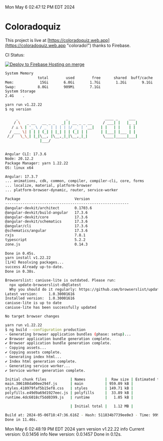 Mon May  6 02:47:12 PM EDT 2024

# Coloradoquiz


This project is live at [https://coloradoquiz.web.app](https://coloradoquiz.web.app "colorado!") thanks to Firebase.

CI Status: 

[![Deploy to Firebase Hosting on merge](https://github.com/teamkushal/coloradoquiz/actions/workflows/firebase-hosting-merge.yml/badge.svg)](https://github.com/teamkushal/coloradoquiz/actions/workflows/firebase-hosting-merge.yml)

```bash
System Memory
               total        used        free      shared  buff/cache   available
Mem:            15Gi       6.0Gi       1.7Gi       1.2Gi       9.1Gi       9.3Gi
Swap:          8.0Gi       909Mi       7.1Gi
System Storage
2.4G	.
```
```bash
yarn run v1.22.22
$ ng version

     _                      _                 ____ _     ___
    / \   _ __   __ _ _   _| | __ _ _ __     / ___| |   |_ _|
   / △ \ | '_ \ / _` | | | | |/ _` | '__|   | |   | |    | |
  / ___ \| | | | (_| | |_| | | (_| | |      | |___| |___ | |
 /_/   \_\_| |_|\__, |\__,_|_|\__,_|_|       \____|_____|___|
                |___/
    

Angular CLI: 17.3.6
Node: 20.12.2
Package Manager: yarn 1.22.22
OS: linux x64

Angular: 17.3.7
... animations, cdk, common, compiler, compiler-cli, core, forms
... localize, material, platform-browser
... platform-browser-dynamic, router, service-worker

Package                         Version
---------------------------------------------------------
@angular-devkit/architect       0.1703.6
@angular-devkit/build-angular   17.3.6
@angular-devkit/core            17.3.6
@angular-devkit/schematics      17.3.6
@angular/cli                    17.3.6
@schematics/angular             17.3.6
rxjs                            7.8.1
typescript                      5.2.2
zone.js                         0.14.3
    
Done in 0.45s.
yarn install v1.22.22
[1/4] Resolving packages...
success Already up-to-date.
Done in 0.38s.
```
```bash
Browserslist: caniuse-lite is outdated. Please run:
  npx update-browserslist-db@latest
  Why you should do it regularly: https://github.com/browserslist/update-db#readme
Latest version:     1.0.30001616
Installed version:  1.0.30001616
caniuse-lite is up to date
caniuse-lite has been successfully updated

No target browser changes
```
```bash
yarn run v1.22.22
$ ng build --configuration production
- Generating browser application bundles (phase: setup)...
✔ Browser application bundle generation complete.
✔ Browser application bundle generation complete.
- Copying assets...
✔ Copying assets complete.
- Generating index html...
✔ Index html generation complete.
- Generating service worker...
✔ Service worker generation complete.

Initial chunk files           | Names         |  Raw size | Estimated transfer size
main.306180da00ee294f.js      | main          | 959.09 kB |               190.09 kB
styles.418979faf5b15ef8.css   | styles        | 149.71 kB |                 9.29 kB
polyfills.e49d9a69d1927eec.js | polyfills     |  33.89 kB |                11.01 kB
runtime.4dc6018cf5dd0399.js   | runtime       |   1.05 kB |               595 bytes

                              | Initial total |   1.12 MB |               210.97 kB

Build at: 2024-05-06T18:47:36.616Z - Hash: 511834b7739ee0e3 - Time: 9993ms
Done in 11.46s.
```
Mon May  6 02:48:19 PM EDT 2024
yarn version v1.22.22
info Current version: 0.0.1456
info New version: 0.0.1457
Done in 0.12s.

